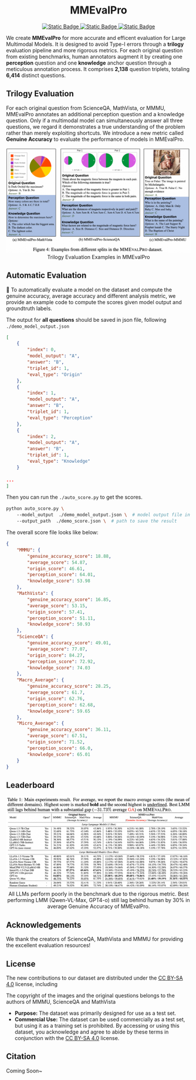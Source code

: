 <h1 align="center">MMEvalPro</h1>

<p align="center">

<a href="https://mmevalpro.github.io/">
<img alt="Static Badge" src="https://img.shields.io/badge/Homepage-MMEvalPro-blue">
</a>

<a href="">
<img alt="Static Badge" src="https://img.shields.io/badge/ArXiv-2407.xxxxx-red">

<a href="https://huggingface.co/datasets/MM-Diagnose/MMEvalPro">
<img alt="Static Badge" src="https://img.shields.io/badge/HuggingFace Dataset-MMEvalPro-yellow">
</a>

</p>



We create **MMEvalPro** for more accurate and efficent evaluation for Large Multimodal Models. It is designed to avoid Type-I errors through a **trilogy** evaluation pipeline and more rigorous metrics. For each original question from existing benchmarks, human annotators augment it by creating one **perception** question and one **knowledge** anchor question through a meticulous annotation process. It comprises **2,138** question triplets, totaling **6,414** distinct questions.

## Trilogy Evaluation

For each original question from ScienceQA, MathVista, or MMMU, MMEvalPro annotates an additional perception question and a knowledge question. Only if a multimodal model can simultaneously answer all three questions, we regard it demonstrates a true understanding of the problem rather than merely exploiting shortcuts. We introduce a new metric called **Genuine Accuracy** to evaluate the performance of models in MMEvalPro.

<div align=center>
<img src="./assets/examples.png"/>
Trilogy Evaluation Examples in MMEvalPro
</div>



## Automatic Evaluation

🔔 To automatically evaluate a model on the dataset and compute the genuine accuracy, average accuracy and different analysis metric, we provide an example code to compute the scores given model output and groundtruth labels.

The output for **all questions** should be saved in json file, following `./demo_model_output.json`
```json
[
    {
        "index": 0,
        "model_output": "A",
        "answer": "B",
        "triplet_id": 1,
        "eval_type": "Origin"
    },
    {
        "index": 1,
        "model_output": "A",
        "answer": "B",
        "triplet_id": 1,
        "eval_type": "Perception"
    },
    {
        "index": 2,
        "model_output": "A",
        "answer": "B",
        "triplet_id": 1,
        "eval_type": "Knowledge"
    }

...
]
```

Then you can run the `./auto_score.py` to get the scores.

```bash
python auto_score.py \ 
    --model_output  ./demo_model_output.json \  # model output file in json format
    --output_path  ./demo_score.json \  # path to save the result
```

The overall score file looks like below:

```json
{
    "MMMU": {
        "genuine_accuracy_score": 18.88,
        "average_score": 54.87,
        "origin_score": 46.61,
        "perception_score": 64.01,
        "knowledge_score": 53.98
    },
    "MathVista": {
        "genuine_accuracy_score": 16.85,
        "average_score": 53.15,
        "origin_score": 57.41,
        "perception_score": 51.11,
        "knowledge_score": 50.93
    },
    "ScienceQA": {
        "genuine_accuracy_score": 49.01,
        "average_score": 77.07,
        "origin_score": 84.27,
        "perception_score": 72.92,
        "knowledge_score": 74.03
    },
    "Macro_Average": {
        "genuine_accuracy_score": 28.25,
        "average_score": 61.7,
        "origin_score": 62.76,
        "perception_score": 62.68,
        "knowledge_score": 59.65
    },
    "Micro_Average": {
        "genuine_accuracy_score": 36.11,
        "average_score": 67.51,
        "origin_score": 71.52,
        "perception_score": 66.0,
        "knowledge_score": 65.01
    }
}
```

## Leaderboard
<div align=center>
<img src="./assets/results.png"/>
All LLMs perform poorly in the benchmark due to the rigorous metric. Best performing LMM (Qwen-VL-Max, GPT4-o) still lag behind human by 30% in average Genuine Accuracy of MMEvalPro. 
</div>


## Acknowledgements

We thank the creators of ScienceQA, MathVista and MMMU for providing the excellent evaluation resources!

## License

The new contributions to our dataset are distributed under the [CC BY-SA 4.0](https://creativecommons.org/licenses/by-sa/4.0/) license, including

The copyright of the images and the original questions belongs to the authors of MMMU, ScienceQA and MathVista

- **Purpose:** The dataset was primarily designed for use as a test set. 
- **Commercial Use:** The dataset can be used commercially as a test set, but using it as a training set is prohibited. By accessing or using this dataset, you acknowledge and agree to abide by these terms in conjunction with the [CC BY-SA 4.0](https://creativecommons.org/licenses/by-sa/4.0/) license.

## Citation

Coming Soon~
